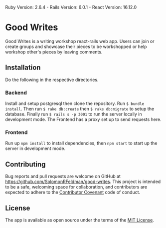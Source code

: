 Ruby Version: 2.6.4 - Rails Version: 6.0.1 - React Version: 16.12.0

# Good Writes

Good Writes is a writing workshop react-rails web app. Users can join or create groups and showcase their pieces to be workshopped or help workshop other's pieces by leaving comments.

## Installation

Do the following in the respective directories.

### Backend 
Install and setup postgresql then clone the repository. Run ```$ bundle install```. Then run ```$ rake db:create``` then ```$ rake db:migrate``` to setup the database. Finally run ```$ rails s -p 3001``` to run the server locally in development mode. The Frontend has a proxy set up to send requests here.

### Frontend
Run up ```npm install``` to install dependencies, then ```npm start``` to start up the server in development mode.

## Contributing

Bug reports and pull requests are welcome on GitHub at https://github.com/SolomonRFeldman/good-writes. This project is intended to be a safe, welcoming space for collaboration, and contributors are expected to adhere to the [Contributor Covenant](http://contributor-covenant.org) code of conduct.

## License

The app is available as open source under the terms of the [MIT License](https://opensource.org/licenses/MIT).